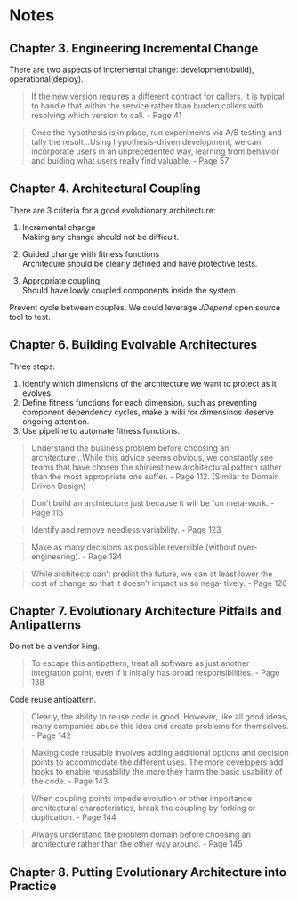 # Notes

## Chapter 3. Engineering Incremental Change

There are two aspects of incremental change: development(build), operational(deploy).

> If the new version requires a different contract for callers, it is typical to handle that within the service rather than burden callers with resolving which version to call. - Page 41

> Once the hypothesis is in place, run experiments via A/B testing and tally the result...Using hypothesis-driven development, we can incorporate users in an unprecedented way, learning from behavior and buiding what users really find valuable. - Page 57

## Chapter 4. Architectural Coupling
There are 3 criteria for a good evolutionary architecture:
1. Incremental change  
Making any change should not be difficult.

2. Guided change with fitness functions  
Architecure should be clearly defined and have protective tests.

3. Appropriate coupling  
Should have lowly coupled components inside the system.

Prevent cycle between couples. We could leverage *JDepend* open source tool to test.

## Chapter 6. Building Evolvable Architectures
Three steps:
1. Identify which dimensions of the architecture we want to protect as it evolves.
2. Define fitness functions for each dimension, such as preventing component dependency cycles, make a wiki for dimensinos deserve ongoing attention.
3. Use pipeline to automate fitness functions. 

> Understand the business problem before choosing an architecture...While this advice seems obvious, we constantly see teams that have chosen the shiniest new architectural pattern rather than the most appropriate one suffer.  - Page 112. (Similar to Domain Driven Design)

> Don’t build an architecture just because it will be fun meta-work. - Page 115

> Identify and remove needless variability. - Page 123

> Make as many decisions as possible reversible (without over- engineering). - Page 124

> While architects can’t predict the future, we can at least lower the cost of change so that it doesn’t impact us so nega‐ tively. - Page 126

## Chapter 7. Evolutionary Architecture Pitfalls and Antipatterns
Do not be a vendor king.
> To escape this antipattern, treat all software as just another integration point, even if it initially has broad responsibilities. - Page 138

Code reuse antipattern.
> Clearly, the ability to reuse code is good. However, like all good ideas, many companies abuse this idea and create problems for themselves. - Page 142

> Making code reusable involves adding additional options and decision points to accommodate the different uses. The more developers add hooks to enable reusability the more they harm the basic usability of the code. - Page 143

> When coupling points impede evolution or other importance architectural characteristics, break the coupling by forking or duplication. - Page 144

> Always understand the problem domain before choosing an architecture rather than the other way around. - Page 145

## Chapter 8. Putting Evolutionary Architecture into Practice
